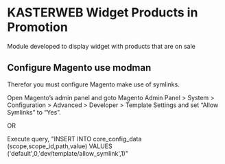 # KASTERWEB Widget Products in Promotion
Module developed to display widget with products that are on sale



## Configure Magento use modman
Therefor you must configure Magento make use of symlinks.

Open Magento’s admin panel and goto Magento Admin Panel > System > Configuration > Advanced > Developer > Template Settings and set “Allow Symlinks” to “Yes”.

OR

Execute query,
"INSERT INTO core_config_data (scope,scope_id,path,value) VALUES ('default',0,'dev/template/allow_symlink',1)"
